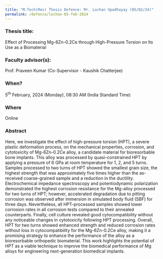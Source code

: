 ```yaml
---
title: "M.Tech(Res) Thesis Defence: Mr. Lochan Upadhayay (05/02/24)"
permalink: /defence/lochan-05-feb-2024
---
```

### Thesis title:
Effect of Processing Mg-6Zn-0.2Ce through High-Pressure Torsion on Its Use as a Biomaterial

### Faculty advisor(s):
Prof. Praveen Kumar (Co-Supervisor - Kaushik Chatterjee)

### When?
5<sup>th</sup> February, 2024 (Monday), 08:30 AM (India Standard Time)

### Where
Online

### Abstract
Here, we investigate the effect of high-pressure torsion (HPT), a severe  plastic deformation process, on the mechanical properties, corrosion,  and cytotoxicity of Mg-6Zn-0.2Ce alloy, a candidate material for  bioresorbable bone implants. This alloy was processed by  quasi-constrained HPT by applying a pressure of 6 GPa at room  temperature for 1, 2, and 5 turns. Samples processed to two turns of HPT  showed the smallest grain size, the highest strength that was  approximately five times higher than the as-received coarse-grained  sample and a reduction in the ductility. Electrochemical impedance  spectroscopy and potentiodynamic polarization demonstrated the highest  corrosion resistance for the Mg-alloy processed for two turns of HPT;  however, accelerated degradation due to pitting corrosion was observed  after immersion in simulated body fluid (SBF) for three days.  Nevertheless, all HPT-processed samples showed lower corrosion rates in  all corrosion tests compared to their annealed counterparts. Finally,  cell culture revealed good cytocompatibility without any noticeable  changes in cytotoxicity following HPT processing. Overall, HPT for two  turns showed enhanced strength and reduced corrosion rates without loss  in cytocompatibility for the Mg-6Zn-0.2Ce alloy, making it a promising  strategy to enhance the performance of the alloy as a bioresorbable  orthopedic biomaterial. This work highlights the potential of HPT as a  viable technique to improve the biomedical performance of Mg alloys for  engineering next-generation biomedical implants.